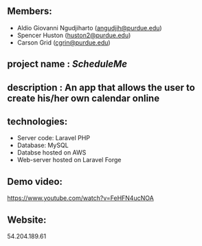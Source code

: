 ## Members:
- Aldio Giovanni Ngudjiharto (angudjih@purdue.edu)
- Spencer Huston (huston2@purdue.edu)
- Carson Grid (cgrin@purdue.edu)  
  
## project name : _ScheduleMe_
## description  : An app that allows the user to create his/her own calendar online

## technologies: 
- Server code: Laravel PHP
- Database: MySQL
- Databse hosted on AWS
- Web-server hosted on Laravel Forge

## Demo video:
https://www.youtube.com/watch?v=FeHFN4ucNOA

## Website:
54.204.189.61
